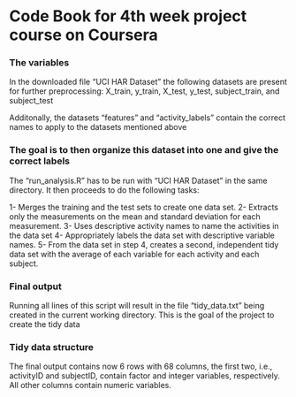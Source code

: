 Code Book for 4th week project course on Coursera
=================================================

### The variables

In the downloaded file “UCI HAR Dataset” the following datasets are
present for further preprocessing: X\_train, y\_train, X\_test, y\_test,
subject\_train, and subject\_test

Additonally, the datasets “features” and “activity\_labels” contain the
correct names to apply to the datasets mentioned above

### The goal is to then organize this dataset into one and give the correct labels

The “run\_analysis.R” has to be run with “UCI HAR Dataset” in the same
directory. It then proceeds to do the following tasks:

1- Merges the training and the test sets to create one data set. 2-
Extracts only the measurements on the mean and standard deviation for
each measurement. 3- Uses descriptive activity names to name the
activities in the data set 4- Appropriately labels the data set with
descriptive variable names. 5- From the data set in step 4, creates a
second, independent tidy data set with the average of each variable for
each activity and each subject.

### Final output

Running all lines of this script will result in the file
“tidy\_data.txt” being created in the current working directory. This is
the goal of the project to create the tidy data

### Tidy data structure

The final output contains now 6 rows with 68 columns, the first two,
i.e., activityID and subjectID, contain factor and integer variables,
respectively. All other columns contain numeric variables.

